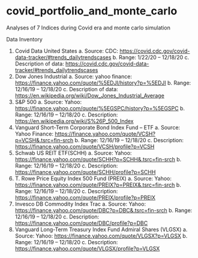 # covid_portfolio_and_monte_carlo
Analyses of 7 Indices during Covid era and monte carlo simulation

Data Inventory
1. Covid Data United States
a. Source: CDC: https://covid.cdc.gov/covid-data-tracker/#trends_dailytrendscases
b. Range: 1/22/20 – 12/18/20
c. Description of data: https://covid.cdc.gov/covid-data-tracker/#trends_dailytrendscases
2. Dow Jones Industrial
a. Source: yahoo finance: https://finance.yahoo.com/quote/%5EDJI/history?p=%5EDJI
b. Range: 12/16/19 – 12/18/20
c. Description of data: https://en.wikipedia.org/wiki/Dow_Jones_Industrial_Average
3. S&P 500
a. Source: Yahoo: https://finance.yahoo.com/quote/%5EGSPC/history?p=%5EGSPC
b. Range: 12/16/19 – 12/18/20
c. Description: https://en.wikipedia.org/wiki/S%26P_500_Index
4. Vanguard Short-Term Corporate Bond Index Fund – ETF
a. Source: Yahoo Finance: https://finance.yahoo.com/quote/VCSH?p=VCSH&.tsrc=fin-srch
b. Range: 12/16/19 – 12/18/20
c. Description: https://finance.yahoo.com/quote/VCSH/profile?p=VCSH
5. Schwab US REIT ETF(SCHH)
a. Source: Yahoo: https://finance.yahoo.com/quote/SCHH?p=SCHH&.tsrc=fin-srch
b. Range: 12/16/19 – 12/18/20
c. Description: https://finance.yahoo.com/quote/SCHH/profile?p=SCHH
6. T. Rowe Price Equity Index 500 Fund (PREIX)
a. Source: Yahoo: https://finance.yahoo.com/quote/PREIX?p=PREIX&.tsrc=fin-srch
b. Range: 12/16/19 – 12/18/20
c. Description: https://finance.yahoo.com/quote/PREIX/profile?p=PREIX
7. Invesco DB Commodity Index Trac
a. Source: Yahoo: https://finance.yahoo.com/quote/DBC?p=DBC&.tsrc=fin-srch
b. Range: 12/16/19 – 12/18/20
c. Description: https://finance.yahoo.com/quote/DBC/profile?p=DBC
8. Vanguard Long-Term Treasury Index Fund Admiral Shares (VLGSX)
a. Source: Yahoo: https://finance.yahoo.com/quote/VLGSX?p=VLGSX
b. Range: 12/16/19 – 12/18/20
c. Description: https://finance.yahoo.com/quote/VLGSX/profile?p=VLGSX
